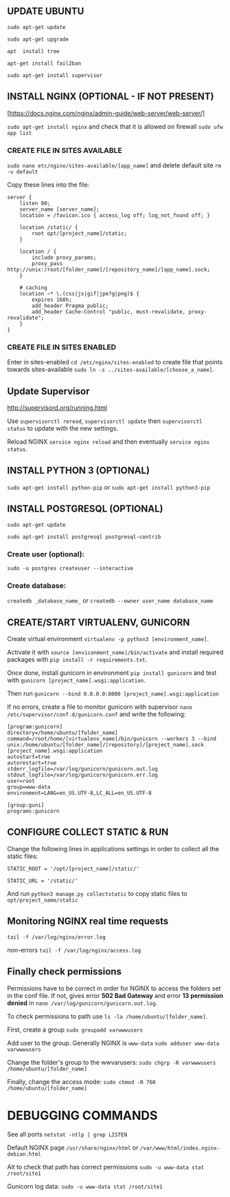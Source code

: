 ## UPDATE UBUNTU
`sudo apt-get update`
  
`sudo apt-get upgrade`
  
`apt  install tree`
  
`apt-get install fail2ban`

`sudo apt-get install supervisor`

## INSTALL NGINX (OPTIONAL - IF NOT PRESENT)

[https://docs.nginx.com/nginx/admin-guide/web-server/web-server/]

`sudo apt-get install nginx` and check that it is allowed on firewall `sudo ufw app list`

### CREATE FILE IN SITES AVAILABLE
`sudo nano etc/nginx/sites-available/[app_name]` and delete default site `rm -v default`
  
Copy these lines into the file:

```
server {
    listen 80;
    server_name [server_name];
    location = /favicon.ico { access_log off; log_not_found off; }
    
    location /static/ {
        root opt/[project_name]/static;
    }
    
    location / {
        include proxy_params;
        proxy_pass http://unix:/root/[folder_name]/[repository_name]/[app_name].sock;
    }
    
    # caching
    location ~* \.(css|js|gif|jpe?g|png)$ {
        expires 168h;
        add_header Pragma public;
        add_header Cache-Control "public, must-revalidate, proxy-revalidate";
    }
}
```
### CREATE FILE IN SITES ENABLED
Enter in sites-enabled `cd /etc/nginx/sites-enabled` to create file that points towards sites-available `sudo ln -s ../sites-available/[choose_a_name]`.

## Update Supervisor

http://supervisord.org/running.html

Use `supervisorctl reread`, `supervisorctl update` then `supervisorctl status` to update with the new settings.

Reload NGINX `service nginx reload` and then eventually `service nginx status`.

## INSTALL PYTHON 3 (OPTIONAL)
`sudo apt-get install python-pip` or  `sudo apt-get install python3-pip`
  
## INSTALL POSTGRESQL (OPTIONAL)
`sudo apt-get update`
  
`sudo apt-get install postgresql postgresql-contrib`

### Create user (optional):
`sudo -u postgres createuser --interactive`
  
### Create database:
`createdb _database_name_` or `createdb --owner user_name database_name`

## CREATE/START VIRTUALENV, GUNICORN
Create virtual environment `virtualenv -p python3 [environment_name]`.

Activate it with `source [enviconment_name]/bin/activate` and install required packages with `pip install -r requirements.txt`.

Once done, install gunicorn in environment `pip install gunicorn` and test with `gunicorn [project_name].wsgi:application`.

Then run `gunicorn --bind 0.0.0.0:8000 [project_name].wsgi:application`

If no errors, create a file to monitor gunicorn with supervisor `nano /etc/supervisor/conf.d/gunicorn.conf` and write the following:

```
[program:gunicorn] 
directory=/home/ubuntu/[folder_name] 
command=/root/home/[virtualenv_name]/bin/gunicorn --workers 3 --bind unix:/home/ubuntu/[folder_name]/[repository]/[project_name].sock [project_name].wsgi:application 
autostart=true 
autorestart=true 
stderr_logfile=/var/log/gunicorn/gunicorn.out.log 
stdout_logfile=/var/log/gunicorn/gunicorn.err.log 
user=root 
group=www-data 
environment=LANG=en_US.UTF-8,LC_ALL=en_US.UTF-8 

[group:guni] 
programs:gunicorn
```

## CONFIGURE COLLECT STATIC & RUN
Change the following lines in applications settings in order to collect all the static files:

`STATIC_ROOT = '/opt/[project_name]/static/'`

`STATIC_URL = '/static/'`

And run `python3 manage.py collectstatic` to copy static files to `opt/project_name/static`


## Monitoring NGINX real time requests
`tail -f /var/log/nginx/error.log`

non-errors
`tail -f /var/log/nginx/access.log`

## Finally check permissions
Permissions have to be correct in order for NGINX to access the folders set in the conf file. If not, gives error __502 Bad Gateway__ and error __13 permission denied__ in `nano /var/log/gunicorn/gunicorn.out.log`.

To check permissions to path use `ls -la /home/ubuntu/[folder_name]`.

First, create a group
`sudo groupadd varwwwusers`

Add user to the group. Generally NGINX is `www-data`
`sudo adduser www-data varwwwusers`

Change the folder's group to the wwvarusers:
`sudo chgrp -R varwwwusers /home/ubuntu/[folder_name]`

Finally, change the access mode:
`sudo chmod -R 760 /home/ubuntu/[folder_name]`

# DEBUGGING COMMANDS
See all ports `netstat -ntlp | grep LISTEN`

Default NGINX page `/usr/share/nginx/html` or `/var/www/html/index.nginx-debian.html`

Alt to check that path has correct permissions `sudo -u www-data stat /root/site1`

Gunicorn log data: `sudo -u www-data stat /root/site1`
  
